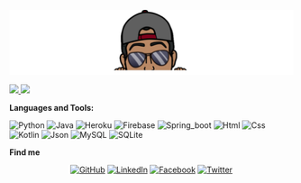 ![alt_bottom_png][$bottom_png]

[comment]: <> ([![kojofosu's GitHub stats]&#40;https://github-readme-stats.vercel.app/api?username=kojofosu&hide_border=true&include_all_commits=true&count_private=true&show_icons=true&#41;]&#40;https://github.com/kojofosu/github-readme-stats&#41;)

[comment]: <> ([![kojofosu's_Top Langs]&#40;https://github-readme-stats.vercel.app/api/top-langs/?username=kojofosu&langs_count=10a&layout=compact&#41;]&#40;https://github.com/kojofosu/github-readme-stats&#41;)

<a href="https://github.com/kojofosu/kojofosu">
    <img height="137px" src="https://github-readme-stats.vercel.app/api?username=kojofosu&hide_title=true&hide_border=true&show_icons=true&include_all_commits=true&count_private=true&line_height=21&text_color=000&icon_color=000&bg_color=0,ffffff,4ca2cd&theme=dark" />
    <img height="137px" src="https://github-readme-stats.vercel.app/api/top-langs/?username=kojofosu&hide=html&hide_title=true&hide_border=true&layout=default&langs_count=7&exclude_repo=comp426,Redventures-Movie-Quotes&text_color=000&icon_color=fff&bg_color=0,4ca2cd,ffffff&theme=graywhite" />

</a>

**Languages and Tools:**

![Python](https://img.shields.io/badge/-Android-05122A?style=flat&logo=android) 
![Java](https://img.shields.io/badge/-Java-05122A?style=flat&logo=java) 
![Heroku](https://img.shields.io/badge/-Heroku-05122A?style=flat&logo=heroku) 
![Firebase](https://img.shields.io/badge/-Firebase-05122A?style=flat&logo=firebase) 
![Spring_boot](https://img.shields.io/badge/-SpringBoot-05122A?style=flat&logo=spring) 
![Html](https://img.shields.io/badge/-HTML-05122A?style=flat&logo=Html5) 
![Css](https://img.shields.io/badge/-CSS-05122A?style=flat&logo=css3) 
![Kotlin](https://img.shields.io/badge/-Kotlin-05122A?style=flat&logo=kotlin) 
![Json](https://img.shields.io/badge/-JSON-05122A?style=flat&logo=json)
![MySQL](https://img.shields.io/badge/-MySQL-05122A?style=flat&logo=MySQL) 
![SQLite](https://img.shields.io/badge/-SQLite-05122A?style=flat&logo=SQLite)

**Find me**
<p align="center">
	<a href="https://github.com/kojofosu"><img src="https://img.icons8.com/bubbles/50/000000/github.png" alt="GitHub"/></a>
	<a href="https://www.linkedin.com/in/kojo-fosu-bempa-edue-56290a149/"><img src="https://img.icons8.com/bubbles/50/000000/linkedin.png" alt="LinkedIn"/></a>
	<a href="https://web.facebook.com/kojofosubempa.edue/"><img src="https://img.icons8.com/bubbles/50/000000/facebook-new.png" alt="Facebook"/></a>
	<a href="https://twitter.com/McDerek_"><img src="https://img.icons8.com/bubbles/50/000000/twitter.png" alt="Twitter"/></a>
</p>


[comment]: <> ([![kojofosu's wakatime stats]&#40;https://github-readme-stats.vercel.app/api/wakatime?username=kojofosu&#41;]&#40;https://github.com/kojofosu/github-readme-stats&#41;)











<!--
**kojofosu/kojofosu** is a ✨ _special_ ✨ repository because its `README.md` (this file) appears on your GitHub profile.

Here are some ideas to get you started:

- 🔭 I’m currently working on ...
- 🌱 I’m currently learning ...
- 👯 I’m looking to collaborate on ...
- 🤔 I’m looking for help with ...
- 💬 Ask me about ...
- 📫 How to reach me: ...
- 😄 Pronouns: ...
- ⚡ Fun fact: ...
-->

[$top_png]: imgs/top_cropped.png
[$bottom_png]: ./imgs/bottom_cropped.png